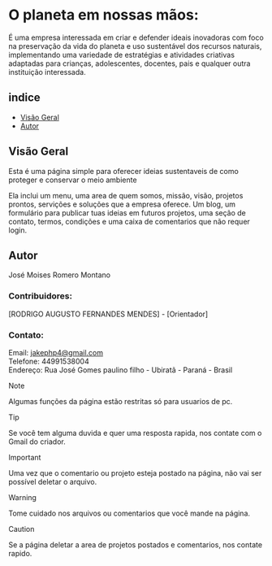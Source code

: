 # O planeta em nossas mãos:

É uma empresa interessada em criar e defender ideais inovadoras com foco na preservação da vida do planeta e uso sustentável dos recursos naturais, implementando uma variedade de estratégias e atividades criativas adaptadas para crianças, adolescentes, docentes, pais e qualquer outra instituição interessada.



## indice

- [Visão Geral](#Visão-geral)
- [Autor](#Autor)



## Visão Geral

Esta é uma página simple para oferecer ideias sustentaveis de como proteger e conservar o meio ambiente

Ela inclui um menu, uma area de quem somos, missão, visão, projetos prontos, servições e soluções que a empresa oferece. Um blog, um formulário para publicar tuas ideias em futuros projetos, uma seção de contato, termos, condições e uma caixa de comentarios que não requer login.

## Autor 
José Moises Romero Montano

### Contribuidores:

[RODRIGO AUGUSTO FERNANDES MENDES] - [Orientador]


### Contato:

Email: jakephp4@gmail.com</br>
Telefone: 44991538004</br>
Endereço: Rua José Gomes paulino filho - Ubiratã - Paraná - Brasil

> [!NOTE]
> Algumas funções da página estão restritas só para usuarios de pc.

> [!TIP]
> Se você tem alguma duvida e quer uma resposta rapida, nos contate com o Gmail do criador.

> [!IMPORTANT]
> Uma vez que o comentario ou projeto esteja postado na página, não vai ser possível deletar o arquivo.

> [!WARNING]
> Tome cuidado nos arquivos ou comentarios que você mande na página.

> [!CAUTION]
> Se a página deletar a area de projetos postados e comentarios, nos contate rapido.


